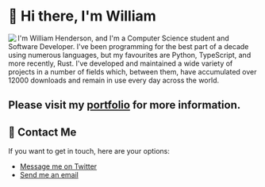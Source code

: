 # 👋 Hi there, I'm William
<img align="left" src="https://github-readme-stats.vercel.app/api?username=w-henderson&title_color=ee2200">
I'm William Henderson, and I'm a Computer Science student and Software Developer. I've been programming for the best part of a decade using numerous languages, but my favourites are Python, TypeScript, and more recently, Rust. I've developed and maintained a wide variety of projects in a number of fields which, between them, have accumulated over 12000 downloads and remain in use every day across the world.

## Please visit my [portfolio](https://w-henderson.github.io) for more information.

## 💬 Contact Me
If you want to get in touch, here are your options:
- [Message me on Twitter](https://twitter.com/hxswell)
- [Send me an email](mailto:william-henderson@outlook.com)

